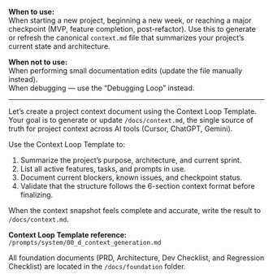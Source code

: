 **When to use:**  
When starting a new project, beginning a new week, or reaching a major checkpoint (MVP, feature completion, post-refactor). Use this to generate or refresh the canonical `context.md` file that summarizes your project’s current state and architecture.

**When not to use:**  
When performing small documentation edits (update the file manually instead).  
When debugging — use the “Debugging Loop” instead.

---

Let’s create a project context document using the Context Loop Template.
Your goal is to generate or update `/docs/context.md`, the single source of truth for project context across AI tools (Cursor, ChatGPT, Gemini).

Use the Context Loop Template to:
1. Summarize the project’s purpose, architecture, and current sprint.  
2. List all active features, tasks, and prompts in use.  
3. Document current blockers, known issues, and checkpoint status.  
4. Validate that the structure follows the 6-section context format before finalizing.

When the context snapshot feels complete and accurate, write the result to `/docs/context.md`.

**Context Loop Template reference:** `/prompts/system/00_d_context_generation.md`

All foundation documents (PRD, Architecture, Dev Checklist, and Regression Checklist) are located in the `/docs/foundation` folder.